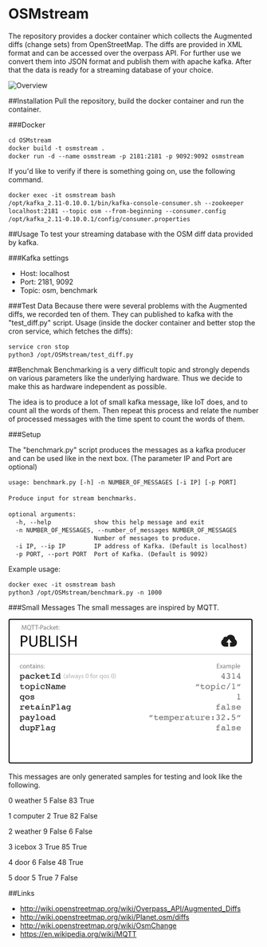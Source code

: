 # OSMstream
The repository provides a docker container which collects the Augmented diffs (change sets) from OpenStreetMap.
The diffs are provided in XML format and can be accessed over the overpass API. For further use we convert them into JSON format and publish them with apache kafka.
After that the data is ready for a streaming database of your choice.

![Overview](img/streaming_db.png)

##Installation
Pull the repository, build the docker container and run the container. 

###Docker
```shell
cd OSMstream
docker build -t osmstream .
docker run -d --name osmstream -p 2181:2181 -p 9092:9092 osmstream
```

If you'd like to verify if there is something going on, use the following command.
```shell
docker exec -it osmstream bash
/opt/kafka_2.11-0.10.0.1/bin/kafka-console-consumer.sh --zookeeper localhost:2181 --topic osm --from-beginning --consumer.config /opt/kafka_2.11-0.10.0.1/config/consumer.properties
```


##Usage
To test your streaming database with the OSM diff data provided by kafka.

###Kafka settings
- Host:     localhost
- Port:     2181, 9092
- Topic:    osm, benchmark

###Test Data
Because there were several problems with the Augmented diffs, we recorded ten of them.
They can published to kafka with the "test_diff.py" script.
Usage (inside the docker container and better stop the cron service, which fetches the diffs):
```shell
service cron stop
python3 /opt/OSMstream/test_diff.py
```


##Benchmak
Benchmarking is a very difficult topic and strongly depends on various parameters like the underlying hardware.
Thus we decide to make this as hardware independent as possible. 

The idea is to produce a lot of small kafka message, like IoT does, and to count all the words of them. 
Then repeat this process and relate the number of processed messages with the time spent to count the words of them.

###Setup

The "benchmark.py" script produces the messages as a kafka producer and can be used like in the next box. (The parameter IP and Port are optional)

```shell
usage: benchmark.py [-h] -n NUMBER_OF_MESSAGES [-i IP] [-p PORT]

Produce input for stream benchmarks.

optional arguments:
  -h, --help            show this help message and exit
  -n NUMBER_OF_MESSAGES, --number_of_messages NUMBER_OF_MESSAGES
                        Number of messages to produce.
  -i IP, --ip IP        IP address of Kafka. (Default is localhost)
  -p PORT, --port PORT  Port of Kafka. (Default is 9092)
```


Example usage: 
```shell
docker exec -it osmstream bash
python3 /opt/OSMstream/benchmark.py -n 1000
```


###Small Messages
The small messages are inspired by MQTT.

![MQTT](img/publish_packet.png)

This messages are only generated samples for testing and look like the following.

0 weather 5 False 83 True

1 computer 2 True 82 False

2 weather 9 False 6 False

3 icebox 3 True 85 True

4 door 6 False 48 True

5 door 5 True 7 False



##Links
- http://wiki.openstreetmap.org/wiki/Overpass_API/Augmented_Diffs
- http://wiki.openstreetmap.org/wiki/Planet.osm/diffs
- http://wiki.openstreetmap.org/wiki/OsmChange
- https://en.wikipedia.org/wiki/MQTT
